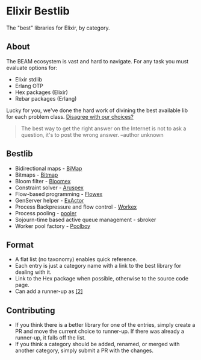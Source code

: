# Elixir Bestlib

The "best" libraries for Elixir, by category.

## About

The BEAM ecosystem is vast and hard to navigate. For any task you must evaluate options for:

- Elixir stdlib
- Erlang OTP
- Hex packages (Elixir)
- Rebar packages (Erlang)

Lucky for you, we've done the hard work of divining the best available lib for each problem class. [Disagree with our choices?](https://github.com/szTheory/elixir-bestlib/pulls)

> The best way to get the right answer on the Internet is not to ask a question, it's to post the wrong answer. –author unknown

## Bestlib

- Bidirectional maps - [BiMap](https://hex.pm/packages/bimap)
- Bitmaps - [Bitmap](https://hex.pm/packages/bitmap)
- Bloom filter - [Bloomex](https://hex.pm/packages/bloomex)
- Constraint solver - [Aruspex](https://hex.pm/packages/aruspex)
- Flow-based programming - [Flowex](https://hex.pm/packages/flowex)
- GenServer helper - [ExActor](https://hex.pm/packages/exactor)
- Process Backpressure and flow control - [Workex](https://hex.pm/packages/workex)
- Process pooling - [pooler](https://hex.pm/packages/pooler)
- Sojourn-time based active queue management - sbroker
- Worker pool factory - [Poolboy](https://hex.pm/packages/poolboy)

## Format

- A flat list (no taxonomy) enables quick reference.
- Each entry is just a category name with a link to the best library for dealing with it.
- Link to the Hex package when possible, otherwise to the source code page.
- Can add a runner-up as [[2]](https://link-to-runner-up.com)

## Contributing

- If you think there is a better library for one of the entries, simply create a PR and move the current choice to runner-up. If there was already a runner-up, it falls off the list.
- If you think a category should be added, renamed, or merged with another category, simply submit a PR with the changes.

